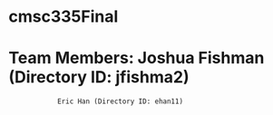# cmsc335Final

# Team Members: Joshua Fishman (Directory ID: jfishma2)
                Eric Han (Directory ID: ehan11)
